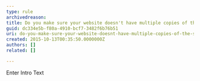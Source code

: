 ```yaml
---
type: rule
archivedreason: 
title: Do you make sure your website doesn't have multiple copies of the same image?
guid: dc334e5b-f80a-4910-bcf7-3482f6b76b51
uri: do-you-make-sure-your-website-doesnt-have-multiple-copies-of-the-same-image
created: 2015-10-13T00:35:50.0000000Z
authors: []
related: []

---
```



Enter Intro Text
<br><excerpt class='endintro'></excerpt><br>



